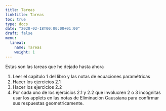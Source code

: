 ```yaml
---
title: Tareas
linktitle: Tareas
toc: true
type: docs
date: "2020-02-18T00:00:00+01:00"
draft: false
menu:
  lineal:
    name: Tareas
    weight: 1
---
```



Estas son las tareas que he dejado hasta ahora 

  1. Leer el capítulo 1 del libro y las notas de ecuaciones paramétricas
  2. Hacer los ejercicios 2.1
  3. Hacer los ejercicios 2.2
  4. Por cada uno de los ejercicios 2.1 y 2.2 que involucren 2 o 3 incógnitas usar los applets en las notas de Eliminación Gaussiana para confirmar sus respuestas geometricamente.
